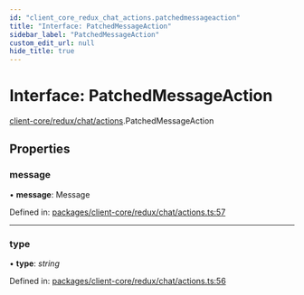 ```yaml
---
id: "client_core_redux_chat_actions.patchedmessageaction"
title: "Interface: PatchedMessageAction"
sidebar_label: "PatchedMessageAction"
custom_edit_url: null
hide_title: true
---
```


# Interface: PatchedMessageAction

[client-core/redux/chat/actions](../modules/client_core_redux_chat_actions.md).PatchedMessageAction

## Properties

### message

• **message**: Message

Defined in: [packages/client-core/redux/chat/actions.ts:57](https://github.com/xr3ngine/xr3ngine/blob/9d253dc38/packages/client-core/redux/chat/actions.ts#L57)

___

### type

• **type**: *string*

Defined in: [packages/client-core/redux/chat/actions.ts:56](https://github.com/xr3ngine/xr3ngine/blob/9d253dc38/packages/client-core/redux/chat/actions.ts#L56)
